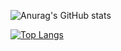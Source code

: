 
![Anurag's GitHub stats](https://github-readme-stats.vercel.app/api?username=ryotaro-tenya0727&show_icons=true&theme=radical)


[![Top Langs](https://github-readme-stats.vercel.app/api/top-langs/?username=ryotaro-tenya0727&layout=compact&theme=onedark)](https://github.com/anuraghazra/github-readme-stats)


